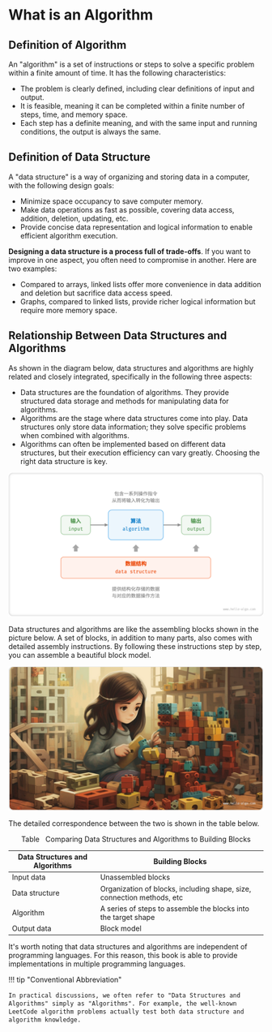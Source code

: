 # What is an Algorithm

## Definition of Algorithm

An "algorithm" is a set of instructions or steps to solve a specific problem within a finite amount of time. It has the following characteristics:

- The problem is clearly defined, including clear definitions of input and output.
- It is feasible, meaning it can be completed within a finite number of steps, time, and memory space.
- Each step has a definite meaning, and with the same input and running conditions, the output is always the same.

## Definition of Data Structure

A "data structure" is a way of organizing and storing data in a computer, with the following design goals:

- Minimize space occupancy to save computer memory.
- Make data operations as fast as possible, covering data access, addition, deletion, updating, etc.
- Provide concise data representation and logical information to enable efficient algorithm execution.

**Designing a data structure is a process full of trade-offs**. If you want to improve in one aspect, you often need to compromise in another. Here are two examples:

- Compared to arrays, linked lists offer more convenience in data addition and deletion but sacrifice data access speed.
- Graphs, compared to linked lists, provide richer logical information but require more memory space.

## Relationship Between Data Structures and Algorithms

As shown in the diagram below, data structures and algorithms are highly related and closely integrated, specifically in the following three aspects:

- Data structures are the foundation of algorithms. They provide structured data storage and methods for manipulating data for algorithms.
- Algorithms are the stage where data structures come into play. Data structures only store data information; they solve specific problems when combined with algorithms.
- Algorithms can often be implemented based on different data structures, but their execution efficiency can vary greatly. Choosing the right data structure is key.

![Relationship between data structure and algorithm](what_is_dsa.assets/relationship_between_data_structure_and_algorithm.png)

Data structures and algorithms are like the assembling blocks shown in the picture below. A set of blocks, in addition to many parts, also comes with detailed assembly instructions. By following these instructions step by step, you can assemble a beautiful block model.

![Assembling blocks](what_is_dsa.assets/assembling_blocks.jpg)

The detailed correspondence between the two is shown in the table below.

<p align="center"> Table <id> &nbsp; Comparing Data Structures and Algorithms to Building Blocks </p>

| Data Structures and Algorithms | Building Blocks                                                        |
| ------------------------------ | ---------------------------------------------------------------------- |
| Input data                     | Unassembled blocks                                                     |
| Data structure                 | Organization of blocks, including shape, size, connection methods, etc |
| Algorithm                      | A series of steps to assemble the blocks into the target shape         |
| Output data                    | Block model                                                            |

It's worth noting that data structures and algorithms are independent of programming languages. For this reason, this book is able to provide implementations in multiple programming languages.

!!! tip "Conventional Abbreviation"

    In practical discussions, we often refer to "Data Structures and Algorithms" simply as "Algorithms". For example, the well-known LeetCode algorithm problems actually test both data structure and algorithm knowledge.
